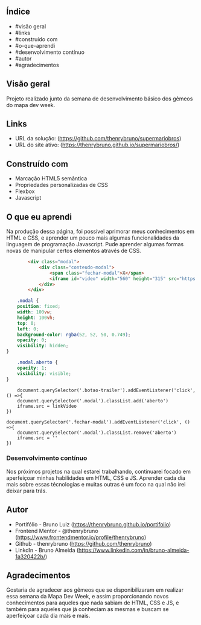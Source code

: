 ## Índice

- #visão geral
- #links
- #construído com
- #o-que-aprendi
- #desenvolvimento contínuo
- #autor
- #agradecimentos

## Visão geral

Projeto realizado junto da semana de desenvolvimento básico dos gêmeos do mapa dev week.

## Links

- URL da solução: (https://github.com/thenrybruno/supermariobros)
- URL do site ativo: (https://thenrybruno.github.io/supermariobros/)

## Construído com

- Marcação HTML5 semântica
- Propriedades personalizadas de CSS
- Flexbox
- Javascript

## O que eu aprendi

Na produção dessa página, foi possível aprimorar meus conhecimentos em HTML e CSS, e aprender um pouco mais algumas funcionalidades da linguagem de programação Javascript. Pude aprender algumas formas novas de manipular certos elementos através de CSS.

```html
        <div class="modal">
            <div class="conteudo-modal">
                <span class="fechar-modal">X</span>
                <iframe id="video" width="560" height="315" src="https://www.youtube.com/embed/Cb4WV4aXBpk" title="Trailer oficial" frameborder="1" allow="accelerometer; autoplay; clipboard-write; encrypted-media; gyroscope; picture-in-picture" allowfullscreen></iframe>
            </div>
        </div>

```
``` css
    .modal {
    position: fixed;
    width: 100vw;
    height: 100vh;
    top: 0;
    left: 0;
    background-color: rgba(52, 52, 50, 0.749);
    opacity: 0;
    visibility: hidden;
}

    .modal.aberto {
    opacity: 1;
    visibility: visible;
}
```
```JS
    document.querySelector('.botao-trailer').addEventListener('click', () =>{
    document.querySelector('.modal').classList.add('aberto')
    iframe.src = linkVideo
})

document.querySelector('.fechar-modal').addEventListener('click', () =>{
    document.querySelector('.modal').classList.remove('aberto')
    iframe.src = ''
})
```

### Desenvolvimento contínuo

Nos próximos projetos na qual estarei trabalhando, continuarei focado em aperfeiçoar minhas habilidades em HTML, CSS e JS. Aprender cada dia mais sobre essas técnologias e muitas outras é um foco na qual não irei deixar para trás.

## Autor

- Portifólio - Bruno Luiz (https://thenrybruno.github.io/portifolio)
- Frontend Mentor - @thenrybruno (https://www.frontendmentor.io/profile/thenrybruno)
- Github - thenrybruno (https://github.com/thenrybruno)
- LinkdIn - Bruno Almeida (https://www.linkedin.com/in/bruno-almeida-1a320422b/)

## Agradecimentos

Gostaria de agradecer aos gêmeos que se disponibilizaram em realizar essa semana da Mapa Dev Week, e assim proporcionando novos conhecimentos para aqueles que nada sabiam de HTML, CSS e JS, e também para aqueles que já conheciam as mesmas e buscam se aperfeiçoar cada dia mais e mais.